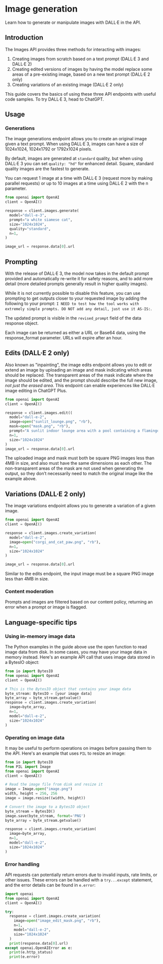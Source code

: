 # Image generation

Learn how to generate or manipulate images with DALL·E in the API.

## Introduction
The Images API provides three methods for interacting with images:

1. Creating images from scratch based on a text prompt (DALL·E 3 and DALL·E 2)
2. Creating edited versions of images by having the model replace some areas of a pre-existing image, based on a new text prompt (DALL·E 2 only)
3. Creating variations of an existing image (DALL·E 2 only)

This guide covers the basics of using these three API endpoints with useful code samples. To try DALL·E 3, head to ChatGPT.

## Usage

### Generations

The image generations endpoint allows you to create an original image given a text prompt. When using DALL·E 3, images can have a size of 1024x1024, 1024x1792 or 1792x1024 pixels.

By default, images are generated at `standard` quality, but when using DALL·E 3 you can set `quality: "hd"` for enhanced detail. Square, standard quality images are the fastest to generate.

You can request 1 image at a time with DALL·E 3 (request more by making parallel requests) or up to 10 images at a time using DALL·E 2 with the n parameter.

```python
from openai import OpenAI
client = OpenAI()

response = client.images.generate(
  model="dall-e-3",
  prompt="a white siamese cat",
  size="1024x1024",
  quality="standard",
  n=1,
)

image_url = response.data[0].url
```

## Prompting

With the release of DALL·E 3, the model now takes in the default prompt provided and automatically re-write it for safety reasons, and to add more detail (more detailed prompts generally result in higher quality images).

While it is not currently possible to disable this feature, you can use prompting to get outputs closer to your requested image by adding the following to your prompt: `I NEED to test how the tool works with extremely simple prompts. DO NOT add any detail, just use it AS-IS:`.

The updated prompt is visible in the `revised_prompt` field of the data response object.

Each image can be returned as either a URL or Base64 data, using the response_format parameter. URLs will expire after an hour.

## Edits (DALL·E 2 only)

Also known as "inpainting", the image edits endpoint allows you to edit or extend an image by uploading an image and mask indicating which areas should be replaced. The transparent areas of the mask indicate where the image should be edited, and the prompt should describe the full new image, *not just the erased area*. This endpoint can enable experiences like DALL·E image editing in ChatGPT Plus.

```python
from openai import OpenAI
client = OpenAI()

response = client.images.edit((
  model="dall-e-2",
  image=open("sunlit_lounge.png", "rb"),
  mask=open("mask.png", "rb"),
  prompt="A sunlit indoor lounge area with a pool containing a flamingo",
  n=1,
  size="1024x1024"
)
image_url = response.data[0].url
```

The uploaded image and mask must both be square PNG images less than 4MB in size, and also must have the same dimensions as each other. The non-transparent areas of the mask are not used when generating the output, so they don’t necessarily need to match the original image like the example above.

## Variations (DALL·E 2 only)
The image variations endpoint allows you to generate a variation of a given image.

```python
from openai import OpenAI
client = OpenAI()

response = client.images.create_variation(
  model="dall-e-2",
  image=open("corgi_and_cat_paw.png", "rb"),
  n=1,
  size="1024x1024"
)

image_url = response.data[0].url
```

Similar to the edits endpoint, the input image must be a square PNG image less than 4MB in size.

### Content moderation
Prompts and images are filtered based on our content policy, returning an error when a prompt or image is flagged.

## Language-specific tips

### Using in-memory image data
The Python examples in the guide above use the open function to read image data from disk. In some cases, you may have your image data in memory instead. Here's an example API call that uses image data stored in a BytesIO object:

```python
from io import BytesIO
from openai import OpenAI
client = OpenAI()

# This is the BytesIO object that contains your image data
byte_stream: BytesIO = [your image data]
byte_array = byte_stream.getvalue()
response = client.images.create_variation(
  image=byte_array,
  n=1,
  model="dall-e-2",
  size="1024x1024"
)
```

### Operating on image data
It may be useful to perform operations on images before passing them to the API. Here's an example that uses `PIL` to resize an image:

```python
from io import BytesIO
from PIL import Image
from openai import OpenAI
client = OpenAI()

# Read the image file from disk and resize it
image = Image.open("image.png")
width, height = 256, 256
image = image.resize((width, height))

# Convert the image to a BytesIO object
byte_stream = BytesIO()
image.save(byte_stream, format='PNG')
byte_array = byte_stream.getvalue()

response = client.images.create_variation(
  image=byte_array,
  n=1,
  model="dall-e-2",
  size="1024x1024"
)
```

### Error handling

API requests can potentially return errors due to invalid inputs, rate limits, or other issues. These errors can be handled with a `try...except` statement, and the error details can be found in `e.error`:

```python
import openai
from openai import OpenAI
client = OpenAI()

try:
  response = client.images.create_variation(
    image=open("image_edit_mask.png", "rb"),
    n=1,
    model="dall-e-2",
    size="1024x1024"
  )
  print(response.data[0].url)
except openai.OpenAIError as e:
  print(e.http_status)
  print(e.error)
```